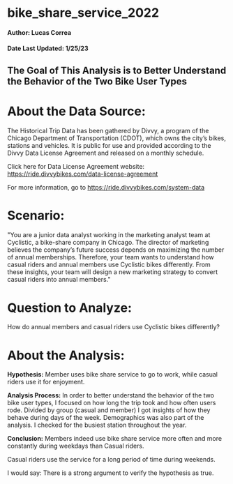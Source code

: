# bike_share_service_2022

#### Author: Lucas Correa 
#### Date Last Updated: 1/25/23


## The Goal of This Analysis is to Better Understand the Behavior of the Two Bike User Types 


# About the Data Source: 

The Historical Trip Data has been gathered by Divvy, a program of the Chicago Department of Transportation (CDOT), which owns the city’s bikes, stations and vehicles. It is public for use and provided according to the Divvy Data License Agreement and released on a monthly schedule. 

Click here for Data License Agreement website: https://ride.divvybikes.com/data-license-agreement

For more information, go to https://ride.divvybikes.com/system-data 


# Scenario:

#### 

"You are a junior data analyst working in the marketing analyst team at Cyclistic, a bike-share company in Chicago. The director
of marketing believes the company’s future success depends on maximizing the number of annual memberships. Therefore,
your team wants to understand how casual riders and annual members use Cyclistic bikes differently. From these insights,
your team will design a new marketing strategy to convert casual riders into annual members."

# Question to Analyze:

 
How do annual members and casual riders use Cyclistic bikes differently?

# About the Analysis: 

**Hypothesis:**  Member uses bike share service to go to work, while casual riders use it for enjoyment.

**Analysis Process:** In order to better understand the behavior of the two bike user types, I focused on how long the trip took and how often users rode. Divided by group (casual and member) I got insights of how they behave during days of the week. Demographics was also part of the analysis. I checked for the busiest station throughout the year. 

**Conclusion:**  Members indeed use bike share service more often and more constantly during weekdays than Casual riders. 

Casual riders use the service for a long period of time during weekends.


I would say: There is a strong argument to verify the hypothesis as true. 


